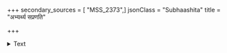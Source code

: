 +++
secondary_sources = [ "MSS_2373",]
jsonClass = "Subhaashita"
title = "अभ्यर्थ्य सप्रणति"

+++

<details><summary>Text</summary>

अभ्यर्थ्य सप्रणति मन्दिरमभ्युपेता देवी स्वयं भगवती पृथगेव तासाम्।  
आसन्नवल्लभसमागमसूचनानि संजीवनानि वचनान्यपि वाचितानि॥
</details>
